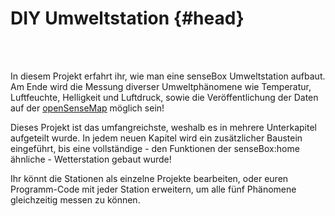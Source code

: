 # DIY Umweltstation {#head}

<div class="description"></div>
<div class="line">
    <br>
    <br>
</div>

In diesem Projekt erfahrt ihr, wie man eine senseBox Umweltstation aufbaut.
Am Ende wird die Messung diverser Umweltphänomene wie Temperatur, Luftfeuchte, Helligkeit und Luftdruck, sowie die Veröffentlichung der Daten auf der [openSenseMap](https://opensensemap.org) möglich sein!

Dieses Projekt ist das umfangreichste, weshalb es in mehrere Unterkapitel aufgeteilt wurde.
In jedem neuen Kapitel wird ein zusätzlicher Baustein eingeführt, bis eine vollständige - den Funktionen der senseBox:home ähnliche - Wetterstation gebaut wurde!

Ihr könnt die Stationen als einzelne Projekte bearbeiten, oder euren Programm-Code mit jeder Station erweitern, um alle fünf Phänomene gleichzeitig messen zu können.
